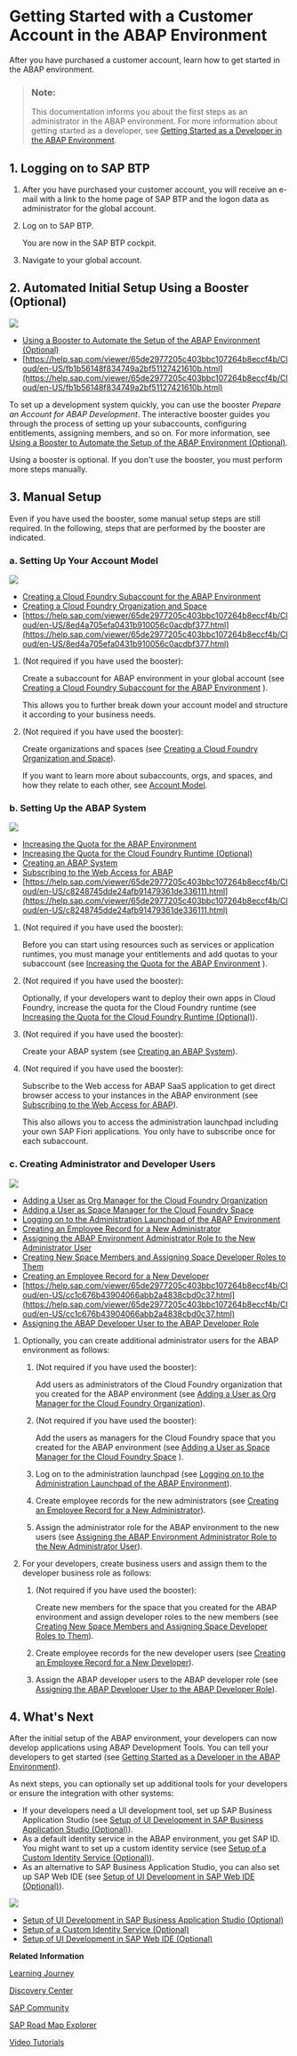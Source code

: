 <!-- loioe34a329acc804c0e874496548183682f -->

# Getting Started with a Customer Account in the ABAP Environment

After you have purchased a customer account, learn how to get started in the ABAP environment.

> ### Note:  
> This documentation informs you about the first steps as an administrator in the ABAP environment. For more information about getting started as a developer, see [Getting Started as a Developer in the ABAP Environment](getting-started-as-a-developer-in-the-abap-environment-4b896c9.md).



<a name="loioe34a329acc804c0e874496548183682f__section_wtq_4mf_p4b"/>

## 1. Logging on to SAP BTP

1.  After you have purchased your customer account, you will receive an e-mail with a link to the home page of SAP BTP and the logon data as administrator for the global account.

2.  Log on to SAP BTP.

    You are now in the SAP BTP cockpit.

3.  Navigate to your global account.




<a name="loioe34a329acc804c0e874496548183682f__section_llx_rps_j4b"/>

## 2. Automated Initial Setup Using a Booster \(Optional\)

![](images/Image_Map_Run_Booster_27d3a7d.png)

-   [Using a Booster to Automate the Setup of the ABAP Environment \(Optional\)](using-a-booster-to-automate-the-setup-of-the-abap-environment-optional-cd7e7e6.md)
-   [https://help.sap.com/viewer/65de2977205c403bbc107264b8eccf4b/Cloud/en-US/fb1b56148f834749a2bf51127421610b.html](https://help.sap.com/viewer/65de2977205c403bbc107264b8eccf4b/Cloud/en-US/fb1b56148f834749a2bf51127421610b.html)

To set up a development system quickly, you can use the booster *Prepare an Account for ABAP Development*. The interactive booster guides you through the process of setting up your subaccounts, configuring entitlements, assigning members, and so on. For more information, see [Using a Booster to Automate the Setup of the ABAP Environment \(Optional\)](using-a-booster-to-automate-the-setup-of-the-abap-environment-optional-cd7e7e6.md).

Using a booster is optional. If you don't use the booster, you must perform more steps manually.



<a name="loioe34a329acc804c0e874496548183682f__section_dds_jy1_l4b"/>

## 3. Manual Setup

Even if you have used the booster, some manual setup steps are still required. In the following, steps that are performed by the booster are indicated.



### a. Setting Up Your Account Model

![](images/Image_Map_Set_Up_ABAP_Subaccount_8bb16b0.png)

-   [Creating a Cloud Foundry Subaccount for the ABAP Environment](creating-a-cloud-foundry-subaccount-for-the-abap-environment-0153671.md)
-   [Creating a Cloud Foundry Organization and Space](creating-a-cloud-foundry-organization-and-space-dc18bac.md)
-   [https://help.sap.com/viewer/65de2977205c403bbc107264b8eccf4b/Cloud/en-US/8ed4a705efa0431b910056c0acdbf377.html](https://help.sap.com/viewer/65de2977205c403bbc107264b8eccf4b/Cloud/en-US/8ed4a705efa0431b910056c0acdbf377.html)

1.  \(Not required if you have used the booster\):

    Create a subaccount for ABAP environment in your global account \(see [Creating a Cloud Foundry Subaccount for the ABAP Environment](creating-a-cloud-foundry-subaccount-for-the-abap-environment-0153671.md) \).

    This allows you to further break down your account model and structure it according to your business needs.

2.  \(Not required if you have used the booster\):

    Create organizations and spaces \(see [Creating a Cloud Foundry Organization and Space](creating-a-cloud-foundry-organization-and-space-dc18bac.md)\).

    If you want to learn more about subaccounts, orgs, and spaces, and how they relate to each other, see [Account Model](https://help.sap.com/viewer/65de2977205c403bbc107264b8eccf4b/Cloud/en-US/8ed4a705efa0431b910056c0acdbf377.html).




### b. Setting Up the ABAP System

![](images/Image_Map_Set_Up_ABAP_System_c1f26fe.png)

-   [Increasing the Quota for the ABAP Environment](increasing-the-quota-for-the-abap-environment-c40cb18.md)
-   [Increasing the Quota for the Cloud Foundry Runtime \(Optional\)](increasing-the-quota-for-the-cloud-foundry-runtime-optional-7aba501.md)
-   [Creating an ABAP System](creating-an-abap-system-50b32f1.md)
-   [Subscribing to the Web Access for ABAP](subscribing-to-the-web-access-for-abap-98928b0.md)
-   [https://help.sap.com/viewer/65de2977205c403bbc107264b8eccf4b/Cloud/en-US/c8248745dde24afb91479361de336111.html](https://help.sap.com/viewer/65de2977205c403bbc107264b8eccf4b/Cloud/en-US/c8248745dde24afb91479361de336111.html)

1.  \(Not required if you have used the booster\):

    Before you can start using resources such as services or application runtimes, you must manage your entitlements and add quotas to your subaccount \(see [Increasing the Quota for the ABAP Environment](increasing-the-quota-for-the-abap-environment-c40cb18.md) \).

2.  \(Not required if you have used the booster\):

    Optionally, if your developers want to deploy their own apps in Cloud Foundry, increase the quota for the Cloud Foundry runtime \(see [Increasing the Quota for the Cloud Foundry Runtime \(Optional\)](increasing-the-quota-for-the-cloud-foundry-runtime-optional-7aba501.md)\).

3.  \(Not required if you have used the booster\):

    Create your ABAP system \(see [Creating an ABAP System](creating-an-abap-system-50b32f1.md)\).

4.  \(Not required if you have used the booster\):

    Subscribe to the Web access for ABAP SaaS application to get direct browser access to your instances in the ABAP environment \(see [Subscribing to the Web Access for ABAP](subscribing-to-the-web-access-for-abap-98928b0.md)\).

    This also allows you to access the administration launchpad including your own SAP Fiori applications. You only have to subscribe once for each subaccount.




### c. Creating Administrator and Developer Users

![](images/Image_Map_Create_ABAP_Users_38cfa63.png)

-   [Adding a User as Org Manager for the Cloud Foundry Organization](adding-a-user-as-org-manager-for-the-cloud-foundry-organization-57059dc.md)
-   [Adding a User as Space Manager for the Cloud Foundry Space](adding-a-user-as-space-manager-for-the-cloud-foundry-space-02b8cd8.md)
-   [Logging on to the Administration Launchpad of the ABAP Environment](logging-on-to-the-administration-launchpad-of-the-abap-environment-11e765e.md)
-   [Creating an Employee Record for a New Administrator](creating-an-employee-record-for-a-new-administrator-7580525.md)
-   [Assigning the ABAP Environment Administrator Role to the New Administrator User](assigning-the-abap-environment-administrator-role-to-the-new-administrator-user-ad888b0.md)
-   [Creating New Space Members and Assigning Space Developer Roles to Them](creating-new-space-members-and-assigning-space-developer-roles-to-them-967fc4e.md)
-   [Creating an Employee Record for a New Developer](creating-an-employee-record-for-a-new-developer-a66fdc5.md)
-   [https://help.sap.com/viewer/65de2977205c403bbc107264b8eccf4b/Cloud/en-US/cc1c676b43904066abb2a4838cbd0c37.html](https://help.sap.com/viewer/65de2977205c403bbc107264b8eccf4b/Cloud/en-US/cc1c676b43904066abb2a4838cbd0c37.html)
-   [Assigning the ABAP Developer User to the ABAP Developer Role](assigning-the-abap-developer-user-to-the-abap-developer-role-13b2cfb.md)

1.  Optionally, you can create additional administrator users for the ABAP environment as follows:

    1.  \(Not required if you have used the booster\):

        Add users as administrators of the Cloud Foundry organization that you created for the ABAP environment \(see [Adding a User as Org Manager for the Cloud Foundry Organization](adding-a-user-as-org-manager-for-the-cloud-foundry-organization-57059dc.md)\).

    2.  \(Not required if you have used the booster\):

        Add the users as managers for the Cloud Foundry space that you created for the ABAP environment \(see [Adding a User as Space Manager for the Cloud Foundry Space](adding-a-user-as-space-manager-for-the-cloud-foundry-space-02b8cd8.md) \).

    3.  Log on to the administration launchpad \(see [Logging on to the Administration Launchpad of the ABAP Environment](logging-on-to-the-administration-launchpad-of-the-abap-environment-11e765e.md)\).

    4.  Create employee records for the new administrators \(see [Creating an Employee Record for a New Administrator](creating-an-employee-record-for-a-new-administrator-7580525.md)\).

    5.  Assign the administrator role for the ABAP environment to the new users \(see [Assigning the ABAP Environment Administrator Role to the New Administrator User](assigning-the-abap-environment-administrator-role-to-the-new-administrator-user-ad888b0.md)\).


2.  For your developers, create business users and assign them to the developer business role as follows:

    1.  \(Not required if you have used the booster\):

        Create new members for the space that you created for the ABAP environment and assign developer roles to the new members \(see [Creating New Space Members and Assigning Space Developer Roles to Them](creating-new-space-members-and-assigning-space-developer-roles-to-them-967fc4e.md)\).

    2.  Create employee records for the new developer users \(see [Creating an Employee Record for a New Developer](creating-an-employee-record-for-a-new-developer-a66fdc5.md)\).

    3.  Assign the ABAP developer users to the ABAP developer role \(see [Assigning the ABAP Developer User to the ABAP Developer Role](assigning-the-abap-developer-user-to-the-abap-developer-role-13b2cfb.md)\).





<a name="loioe34a329acc804c0e874496548183682f__section_rlp_drs_j4b"/>

## 4. What's Next

After the initial setup of the ABAP environment, your developers can now develop applications using ABAP Development Tools. You can tell your developers to get started \(see [Getting Started as a Developer in the ABAP Environment](getting-started-as-a-developer-in-the-abap-environment-4b896c9.md)\).

As next steps, you can optionally set up additional tools for your developers or ensure the integration with other systems:

-   If your developers need a UI development tool, set up SAP Business Application Studio \(see [Setup of UI Development in SAP Business Application Studio \(Optional\)](setup-of-ui-development-in-sap-business-application-studio-optional-37a896b.md)\).
-   As a default identity service in the ABAP environment, you get SAP ID. You might want to set up a custom identity service \(see [Setup of a Custom Identity Service \(Optional\)](setup-of-a-custom-identity-service-optional-550251a.md)\).
-   As an alternative to SAP Business Application Studio, you can also set up SAP Web IDE \(see [Setup of UI Development in SAP Web IDE \(Optional\)](setup-of-ui-development-in-sap-web-ide-optional-43d1a08.md)\).

![](images/Image_Map_ABAP_Environment_Setup_-_Next_Steps_7f92205.png)

-   [Setup of UI Development in SAP Business Application Studio \(Optional\)](setup-of-ui-development-in-sap-business-application-studio-optional-37a896b.md)
-   [Setup of a Custom Identity Service \(Optional\)](setup-of-a-custom-identity-service-optional-550251a.md)
-   [Setup of UI Development in SAP Web IDE \(Optional\)](setup-of-ui-development-in-sap-web-ide-optional-43d1a08.md)

**Related Information**  


[Learning Journey](https://help.sap.com/doc/221f8f84afef43d29ad37ef2af0c4adf/HP_2.0/en-US/49047e7668844d419ccee567923a475e.html)

[Discovery Center](https://discovery-center.cloud.sap/serviceCatalog/abap-environment)

[SAP Community](https://community.sap.com/topics/cloud-platform-abap-environment)

[SAP Road Map Explorer](https://roadmaps.sap.com/board?PRODUCT=73555000100800001164&range=CURRENT-LAST#Q1%202021)

[Video Tutorials](https://www.youtube.com/playlist?list=PLkzo92owKnVxWqJSoFLGe1VRkzOs4Ucdr)

